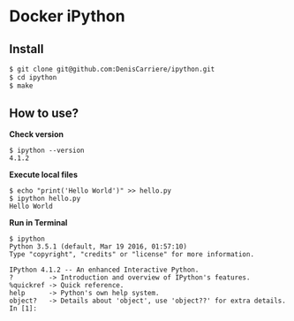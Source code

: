 # Docker iPython

## Install

```bash
$ git clone git@github.com:DenisCarriere/ipython.git
$ cd ipython
$ make
```

## How to use?

**Check version**
```
$ ipython --version
4.1.2
```

**Execute local files**
```
$ echo "print('Hello World')" >> hello.py
$ ipython hello.py
Hello World
```

**Run in Terminal**
```
$ ipython
Python 3.5.1 (default, Mar 19 2016, 01:57:10)
Type "copyright", "credits" or "license" for more information.

IPython 4.1.2 -- An enhanced Interactive Python.
?         -> Introduction and overview of IPython's features.
%quickref -> Quick reference.
help      -> Python's own help system.
object?   -> Details about 'object', use 'object??' for extra details.
In [1]:
```
